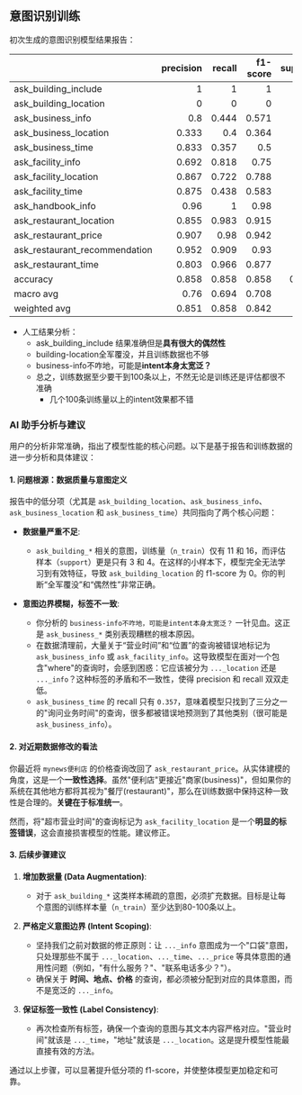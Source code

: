 ## 意图识别训练

初次生成的意图识别模型结果报告：

|                               | precision | recall | f1-score | support | n_train |
| :---------------------------- | --------: | -----: | -------: | ------: | ------: |
| ask_building_include          |         1 |      1 |        1 |       3 |      11 |
| ask_building_location         |         0 |      0 |        0 |       4 |      16 |
| ask_business_info             |       0.8 |  0.444 |    0.571 |       9 |      43 |
| ask_business_location         |     0.333 |    0.4 |    0.364 |       5 |      37 |
| ask_business_time             |     0.833 |  0.357 |      0.5 |      14 |      38 |
| ask_facility_info             |     0.692 |  0.818 |     0.75 |      11 |      61 |
| ask_facility_location         |     0.867 |  0.722 |    0.788 |      18 |      54 |
| ask_facility_time             |     0.875 |  0.438 |    0.583 |      16 |      50 |
| ask_handbook_info             |      0.96 |      1 |     0.98 |      24 |     116 |
| ask_restaurant_location       |     0.855 |  0.983 |    0.915 |      60 |     210 |
| ask_restaurant_price          |     0.907 |   0.98 |    0.942 |      50 |     218 |
| ask_restaurant_recommendation |     0.952 |  0.909 |     0.93 |      44 |     205 |
| ask_restaurant_time           |     0.803 |  0.966 |    0.877 |      59 |     209 |
| accuracy                      |     0.858 |  0.858 |    0.858 |   0.858 |     nan |
| macro avg                     |      0.76 |  0.694 |    0.708 |     317 |     nan |
| weighted avg                  |     0.851 |  0.858 |    0.842 |     317 |     nan |

- 人工结果分析：
  - ask_building_include 结果准确但是**具有很大的偶然性**
  - building-location全军覆没，并且训练数据也不够
  - business-info不咋地，可能是**intent本身太宽泛？**
  - 总之，训练数据至少要干到100条以上，不然无论是训练还是评估都很不准确
    - 几个100条训练量以上的intent效果都不错

### AI 助手分析与建议

用户的分析非常准确，指出了模型性能的核心问题。以下是基于报告和训练数据的进一步分析和具体建议：

#### 1. 问题根源：数据质量与意图定义

报告中的低分项（尤其是 `ask_building_location`、`ask_business_info`、`ask_business_location` 和 `ask_business_time`）共同指向了两个核心问题：

-   **数据量严重不足**:
    -   `ask_building_*` 相关的意图，训练量（`n_train`）仅有 11 和 16，而评估样本（`support`）更是只有 3 和 4。在这样的小样本下，模型完全无法学习到有效特征，导致 `ask_building_location` 的 f1-score 为 0。你的判断“全军覆没”和“偶然性”非常正确。

-   **意图边界模糊，标签不一致**:
    -   你分析的 `business-info不咋地，可能是intent本身太宽泛？` 一针见血。这正是 `ask_business_*` 类别表现糟糕的根本原因。
    -   在数据清理前，大量关于“营业时间”和“位置”的查询被错误地标记为 `ask_business_info` 或 `ask_facility_info`。这导致模型在面对一个包含"where"的查询时，会感到困惑：它应该被分为 `..._location` 还是 `..._info`？这种标签的矛盾和不一致性，使得 precision 和 recall 双双走低。
    -   `ask_business_time` 的 recall 只有 `0.357`，意味着模型只找到了三分之一的"询问业务时间"的查询，很多都被错误地预测到了其他类别（很可能是 `ask_business_info`）。

#### 2. 对近期数据修改的看法

你最近将 `mynews便利店` 的价格查询改回了 `ask_restaurant_price`。从实体建模的角度，这是一个**一致性选择**。虽然"便利店"更接近"商家(business)"，但如果你的系统在其他地方都将其视为"餐厅(restaurant)"，那么在训练数据中保持这种一致性是合理的。**关键在于标准统一**。

然而，将"超市营业时间"的查询标记为 `ask_facility_location` 是一个**明显的标签错误**，这会直接损害模型的性能。建议修正。

#### 3. 后续步骤建议

1.  **增加数据量 (Data Augmentation)**:
    -   对于 `ask_building_*` 这类样本稀疏的意图，必须扩充数据。目标是让每个意图的训练样本量（`n_train`）至少达到80-100条以上。

2.  **严格定义意图边界 (Intent Scoping)**:
    -   坚持我们之前对数据的修正原则：让 `..._info` 意图成为一个"口袋"意图，只处理那些不属于 `..._location`、`..._time`、`..._price` 等具体意图的通用性问题（例如，"有什么服务？"、"联系电话多少？"）。
    -   确保关于 **时间、地点、价格** 的查询，都必须被分配到对应的具体意图，而不是宽泛的 `..._info`。

3.  **保证标签一致性 (Label Consistency)**:
    -   再次检查所有标签，确保一个查询的意图与其文本内容严格对应。"营业时间"就该是 `..._time`，"地址"就该是 `..._location`。这是提升模型性能最直接有效的方法。

通过以上步骤，可以显著提升低分项的 f1-score，并使整体模型更加稳定和可靠。
